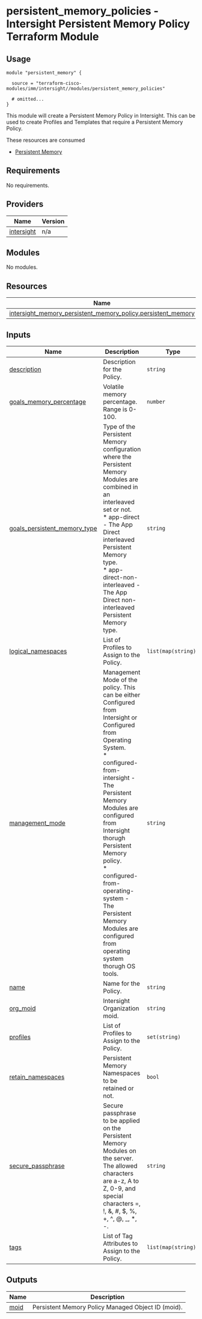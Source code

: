 # persistent_memory_policies - Intersight Persistent Memory Policy Terraform Module

## Usage

```hcl
module "persistent_memory" {

  source = "terraform-cisco-modules/imm/intersight//modules/persistent_memory_policies"

  # omitted...
}
```

This module will create a Persistent Memory Policy in Intersight.  This can be used to create Profiles and Templates that require a Persistent Memory Policy.  

These resources are consumed

* [Persistent Memory](https://registry.terraform.io/providers/CiscoDevNet/intersight/latest/docs/resources/memory_persistent_memory_policy)

<!-- BEGINNING OF PRE-COMMIT-TERRAFORM DOCS HOOK -->
## Requirements

No requirements.

## Providers

| Name | Version |
|------|---------|
| <a name="provider_intersight"></a> [intersight](#provider\_intersight) | n/a |

## Modules

No modules.

## Resources

| Name | Type |
|------|------|
| [intersight_memory_persistent_memory_policy.persistent_memory](https://registry.terraform.io/providers/CiscoDevNet/intersight/latest/docs/resources/memory_persistent_memory_policy) | resource |

## Inputs

| Name | Description | Type | Default | Required |
|------|-------------|------|---------|:--------:|
| <a name="input_description"></a> [description](#input\_description) | Description for the Policy. | `string` | `""` | no |
| <a name="input_goals_memory_percentage"></a> [goals\_memory\_percentage](#input\_goals\_memory\_percentage) | Volatile memory percentage.  Range is 0-100. | `number` | `0` | no |
| <a name="input_goals_persistent_memory_type"></a> [goals\_persistent\_memory\_type](#input\_goals\_persistent\_memory\_type) | Type of the Persistent Memory configuration where the Persistent Memory Modules are combined in an interleaved set or not.<br>* app-direct - The App Direct interleaved Persistent Memory type.<br>* app-direct-non-interleaved - The App Direct non-interleaved Persistent Memory type. | `string` | `"app-direct"` | no |
| <a name="input_logical_namespaces"></a> [logical\_namespaces](#input\_logical\_namespaces) | List of Profiles to Assign to the Policy. | `list(map(string))` | `[]` | no |
| <a name="input_management_mode"></a> [management\_mode](#input\_management\_mode) | Management Mode of the policy. This can be either Configured from Intersight or Configured from Operating System.<br>* configured-from-intersight - The Persistent Memory Modules are configured from Intersight thorugh Persistent Memory policy.<br>* configured-from-operating-system - The Persistent Memory Modules are configured from operating system thorugh OS tools. | `string` | `"configured-from-intersight"` | no |
| <a name="input_name"></a> [name](#input\_name) | Name for the Policy. | `string` | `"persistent_memory"` | no |
| <a name="input_org_moid"></a> [org\_moid](#input\_org\_moid) | Intersight Organization moid. | `string` | n/a | yes |
| <a name="input_profiles"></a> [profiles](#input\_profiles) | List of Profiles to Assign to the Policy. | `set(string)` | `[]` | no |
| <a name="input_retain_namespaces"></a> [retain\_namespaces](#input\_retain\_namespaces) | Persistent Memory Namespaces to be retained or not. | `bool` | `true` | no |
| <a name="input_secure_passphrase"></a> [secure\_passphrase](#input\_secure\_passphrase) | Secure passphrase to be applied on the Persistent Memory Modules on the server. The allowed characters are a-z, A to Z, 0-9, and special characters =, !, &, #, $, %, +, ^, @, \_, *, -. | `string` | `""` | no |
| <a name="input_tags"></a> [tags](#input\_tags) | List of Tag Attributes to Assign to the Policy. | `list(map(string))` | `[]` | no |

## Outputs

| Name | Description |
|------|-------------|
| <a name="output_moid"></a> [moid](#output\_moid) | Persistent Memory Policy Managed Object ID (moid). |
<!-- END OF PRE-COMMIT-TERRAFORM DOCS HOOK -->

